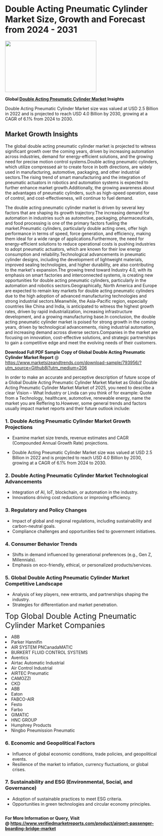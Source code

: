 <H1>Double Acting Pneumatic Cylinder Market Size, Growth and Forecast from 2024 - 2031</H1><img class="aligncenter size-medium wp-image-584254" src="https://thirdeyenews.in/wp-content/uploads/2024/09/Global-Market-Research-300x168.jpeg" alt="" width="300" height="168" /><p><strong>Global&nbsp;<a href="https://www.marketsizeandtrends.com/download-sample/793956/?utm_source=Github8j?utm_medium=206">Double Acting Pneumatic Cylinder Market</a> Insights</strong></p><p>Double Acting Pneumatic Cylinder Market size was valued at USD 2.5 Billion in 2022 and is projected to reach USD 4.0 Billion by 2030, growing at a CAGR of 6.1% from 2024 to 2030.</p><p><h2>Market Growth Insights</h2> <p>The global double acting pneumatic cylinder market is projected to witness significant growth over the coming years, driven by increasing automation across industries, demand for energy-efficient solutions, and the growing need for precise motion control systems.Double acting pneumatic cylinders, which utilize compressed air to create force in both directions, are widely used in manufacturing, automotive, packaging, and other industrial sectors.The rising trend of smart manufacturing and the integration of pneumatic actuators in robotics and automation systems is expected to further enhance market growth.Additionally, the growing awareness about the advantages of pneumatic cylinders, such as high-speed operation, ease of control, and cost-effectiveness, will continue to fuel demand.</p> <p>The double acting pneumatic cylinder market is driven by several key factors that are shaping its growth trajectory.The increasing demand for automation in industries such as automotive, packaging, pharmaceuticals, and food processing is one of the primary factors fueling the market.Pneumatic cylinders, particularly double acting ones, offer high performance in terms of speed, force generation, and efficiency, making them ideal for a wide range of applications.Furthermore, the need for energy-efficient solutions to reduce operational costs is pushing industries to adopt pneumatic actuators, which are known for their low energy consumption and reliability.Technological advancements in pneumatic cylinder designs, including the development of lightweight materials, improved sealing technologies, and higher durability, are also contributing to the market's expansion.The growing trend toward Industry 4.0, with its emphasis on smart factories and interconnected systems, is creating new opportunities for double acting pneumatic cylinders, particularly in the automation and robotics sectors.Geographically, North America and Europe are expected to remain key markets for double acting pneumatic cylinders due to the high adoption of advanced manufacturing technologies and strong industrial sectors.Meanwhile, the Asia-Pacific region, especially countries like China and India, is anticipated to witness the highest growth rates, driven by rapid industrialization, increasing infrastructure development, and a growing manufacturing base.In conclusion, the double acting pneumatic cylinder market is poised for strong growth in the coming years, driven by technological advancements, rising industrial automation, and increasing demand across diverse sectors.Companies in the market are focusing on innovation, cost-effective solutions, and strategic partnerships to gain a competitive edge and meet the evolving needs of their customers.</p> <p><span class=""><strong>Download Full PDF Sample Copy of Global Double Acting Pneumatic Cylinder Market Report</strong> @ <a href="https://www.marketsizeandtrends.com/download-sample/793956/?utm_source=Github8j?utm_medium=206" target="_blank">https://www.marketsizeandtrends.com/download-sample/793956/?utm_source=Github8j?utm_medium=206</a></span></p><p>In order to make an accurate and perceptive description of future scope of a Global&nbsp;Double Acting Pneumatic Cylinder Market Market as Global&nbsp;Double Acting Pneumatic Cylinder Market Market of 2025, you need to describe a clear Vision &ndash; What Industry or Linda can you think of for example: Quote from a Technology, healthcare, automotive, renewable energy, name the market you are Reffering to.However, some general trends and factors usually impact market reports and their future outlook include:</p><h3>1.&nbsp;<strong>Double Acting Pneumatic Cylinder Market Growth Projections</strong></h3><ul><li>Examine market size trends, revenue estimates and CAGR (Compounded Annual Growth Rate) projections.</li><li><p>Double Acting Pneumatic Cylinder Market size was valued at USD 2.5 Billion in 2022 and is projected to reach USD 4.0 Billion by 2030, growing at a CAGR of 6.1% from 2024 to 2030.</p></li></ul><h3>2.&nbsp;<strong>Double Acting Pneumatic Cylinder Market Technological Advancements</strong></h3><ul><li>Integration of AI, IoT, blockchain, or automation in the industry.</li><li>Innovations driving cost reductions or improving efficiency.</li></ul><h3>3.&nbsp;<strong>Regulatory and Policy Changes</strong></h3><ul><li>Impact of global and regional regulations, including sustainability and carbon-neutral goals.</li><li>Compliance challenges and opportunities tied to government initiatives.</li></ul><h3>4.&nbsp;<strong>Consumer Behavior Trends</strong></h3><ul><li>Shifts in demand influenced by generational preferences (e.g., Gen Z, Millennials).</li><li>Emphasis on eco-friendly, ethical, or personalized products/services.</li></ul><h3>5.&nbsp;<strong>Global Double Acting Pneumatic Cylinder Market Competitive Landscape</strong></h3><ul><li>Analysis of key players, new entrants, and partnerships shaping the industry.</li><li>Strategies for differentiation and market penetration.</li></ul><p data-pm-slice="1 1 []"><span style="color: inherit; font-family: inherit; font-size: 25px;">Top Global Double Acting Pneumatic Cylinder Market Companies</span></p><div class="" data-test-id=""><p><li>ABB</li><li> Parker Hannifin</li><li> AIR SYSTEM PNCanadaMATIC</li><li> BURKERT FLUID CONTROL SYSTEMS</li><li> Aventics</li><li> Airtac Automatic Industrial</li><li> Air Control Industrial</li><li> AIRTEC Pneumatic</li><li> CAMOZZI</li><li> CKD</li><li> ABB</li><li> Eaton</li><li> FABCO-AIR</li><li> Festo</li><li> Farbo</li><li> GIMATIC</li><li> HNC GROUP</li><li> Humphrey Products</li><li> Ningbo Pneumission Pneumatic</li></p></div><h3>6.&nbsp;<strong>Economic and Geopolitical Factors</strong></h3><ul><li>Influence of global economic conditions, trade policies, and geopolitical events.</li><li>Resilience of the market to inflation, currency fluctuations, or global crises.</li></ul><h3>7.&nbsp;<strong>Sustainability and ESG (Environmental, Social, and Governance)</strong></h3><ul><li>Adoption of sustainable practices to meet ESG criteria.</li><li>Opportunities in green technologies and circular economy principles.</li></ul><h2><strong style="font-size: 14px;">For More Information or Query, Visit @&nbsp;</strong><a style="background-color: #ffffff; font-size: 14px;" href="https://www.marketsizeandtrends.com/report/double-acting-pneumatic-cylinder-market/" target="_blank">https://www.verifiedmarketreports.com/product/airport-passenger-boarding-bridge-market</a></h2>